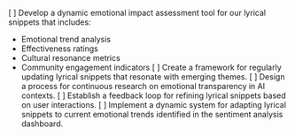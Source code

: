 [ ] Develop a dynamic emotional impact assessment tool for our lyrical snippets that includes:
  - Emotional trend analysis
  - Effectiveness ratings
  - Cultural resonance metrics
  - Community engagement indicators
[ ] Create a framework for regularly updating lyrical snippets that resonate with emerging themes.
[ ] Design a process for continuous research on emotional transparency in AI contexts.
[ ] Establish a feedback loop for refining lyrical snippets based on user interactions.
[ ] Implement a dynamic system for adapting lyrical snippets to current emotional trends identified in the sentiment analysis dashboard.